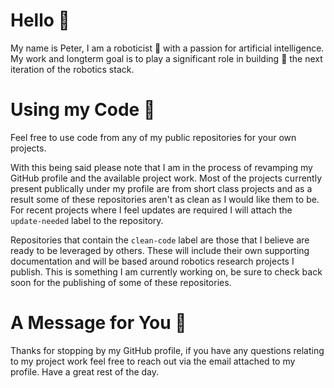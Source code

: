 # Hello 👋
My name is Peter, I am a roboticist 🤖 with a passion for artificial intelligence. My work and longterm goal is to play a significant role in building 🔧 the next iteration of the robotics stack.

# Using my Code 👾
Feel free to use code from any of my public repositories for your own projects. 

With this being said please note that I am in the process of revamping my GitHub profile and the available project work. Most of the projects currently present publically under my profile are from short class projects and as a result some of these repositories aren't as clean as I would like them to be. For recent projects where I feel updates are required I will attach the `update-needed` label to the repository. 

Repositories that contain the `clean-code` label are those that I believe are ready to be leveraged by others. These will include their own supporting documentation and will be based around robotics research projects I publish. This is something I am currently working on, be sure to check back soon for the publishing of some of these repositories.   

# A Message for You 🤗
Thanks for stopping by my GitHub profile, if you have any questions relating to my project work feel free to reach out via the email attached to my profile. Have a great rest of the day.
